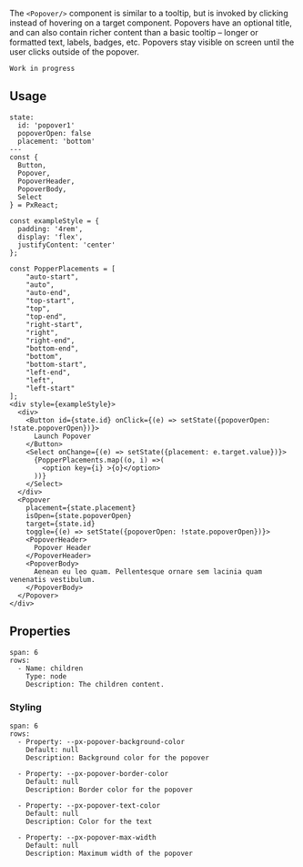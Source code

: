The `<Popover/>` component is similar to a tooltip, but is invoked by clicking instead of hovering on a target component. Popovers have an optional title, and can also contain richer content than a basic tooltip – longer or formatted text, labels, badges, etc. Popovers stay visible on screen until the user clicks outside of the popover.

```hint
Work in progress
```



## Usage

```react
state:
  id: 'popover1'
  popoverOpen: false
  placement: 'bottom'
---
const { 
  Button, 
  Popover, 
  PopoverHeader, 
  PopoverBody,
  Select
} = PxReact;

const exampleStyle = {
  padding: '4rem',
  display: 'flex',
  justifyContent: 'center'
};

const PopperPlacements = [
	"auto-start",
	"auto",
	"auto-end",
	"top-start",
	"top",
	"top-end",
	"right-start",
	"right",
	"right-end",
	"bottom-end",
	"bottom",
	"bottom-start",
	"left-end",
	"left",
	"left-start"
];
<div style={exampleStyle}>
  <div>
    <Button id={state.id} onClick={(e) => setState({popoverOpen: !state.popoverOpen})}>
      Launch Popover
    </Button>
    <Select onChange={(e) => setState({placement: e.target.value})}>
      {PopperPlacements.map((o, i) =>(
        <option key={i} >{o}</option>
      ))}
    </Select>
  </div>
  <Popover 
    placement={state.placement}
    isOpen={state.popoverOpen}
    target={state.id}
    toggle={(e) => setState({popoverOpen: !state.popoverOpen})}>
    <PopoverHeader>
      Popover Header
    </PopoverHeader>
    <PopoverBody>
      Aenean eu leo quam. Pellentesque ornare sem lacinia quam venenatis vestibulum.
    </PopoverBody>
  </Popover>
</div>
```


## Properties

```table
span: 6
rows:
  - Name: children
    Type: node
    Description: The children content.
```


### Styling

```table
span: 6
rows:
  - Property: --px-popover-background-color
    Default: null
    Description: Background color for the popover

  - Property: --px-popover-border-color
    Default: null
    Description: Border color for the popover

  - Property: --px-popover-text-color
    Default: null
    Description: Color for the text

  - Property: --px-popover-max-width
    Default: null
    Description: Maximum width of the popover
```
